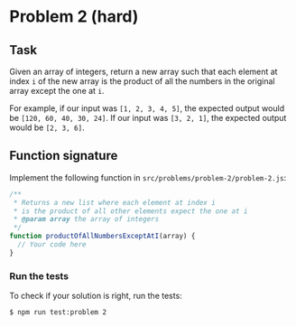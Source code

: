 # Problem 2 (hard)

## Task

Given an array of integers, return a new array such that each element at index `i` of the new array is the product of all the numbers in the original array except the one at `i`.

For example, if our input was `[1, 2, 3, 4, 5]`, the expected output would be `[120, 60, 40, 30, 24]`. If our input was `[3, 2, 1]`, the expected output would be `[2, 3, 6]`.

## Function signature

Implement the following function in `src/problems/problem-2/problem-2.js`:

```javascript
/**
 * Returns a new list where each element at index i
 * is the product of all other elements expect the one at i
 * @param array the array of integers
 */
function productOfAllNumbersExceptAtI(array) {
  // Your code here
}
```

### Run the tests

To check if your solution is right, run the tests:

```shell
$ npm run test:problem 2
```
